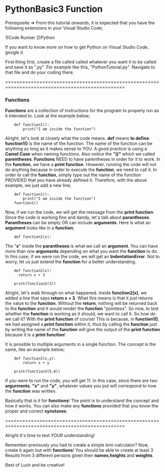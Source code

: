 # PythonBasic3 Function

Prerequisite => From this tutorial onwards, it is expected that you have the following extensions in your Visual Studio Code;

1)Code Runner 2)Python

If you want to know more on how to get Python on Visual Studio Code, google it.

First thing first, create a file called called whatever you want it to be called and save it as ".py". For example like this, "PythonTutorial.py". Navigate to that file and do your coding there.

================================================================================================

<h3>Functions</h3>

<strong>Functions</strong> are a collection of instructions for the program to properly run as it intended to. Look at the example below;

        def function1():
            print("I am inside the function")

Alright, let's look at closely what the code means. <strong>def</strong> means <strong>to define</strong>. <strong>function1()</strong> is the name of the function. The name of the function can be anything as long as it makes sense to YOU. A good practice is using a <strong>Camel Case</strong> when naming functions. Also notice the <strong>"()"</strong> which we called <strong>parentheses</strong>. <strong>Functions</strong> NEED to have parentheses in order for it to work. In the <strong>function</strong>, we have a <strong>print function</strong>. However, running the code will not do anything because in order to execute the <strong>function</strong>, we need to call it. In order to call the <strong>function</strong>, simply type out the name of the function PROVIDED that you have already defined it. Therefore, with the above example, we just add a new line;

        def function1():
            print("I am inside the function")
        function1()

Now, if we run the code, we will get the message from the <strong>print function</strong>. Since the code is working fine and dandy, let's talk about <strong>parantheses</strong>. <strong>Parantheses</strong> can be empty OR can include <strong>arguments</strong>. Here is what an <strong>argument</strong> looks like in a <strong>function</strong>;

        def function2(x):

The "<strong>x</strong>" inside the <strong>parantheses</strong> is what we call an <strong>argument</strong>. You can have more than one <strong>arguments</strong> depending on what you want the <strong>function</strong> to do. In this case, if we were run the code, we will get an <strong>IndentationError</strong>. Not to worry, let us just extend the <strong>function</strong> for a better understanding.

        def function2(x):
          return x + 3

        print(function2(3))

Alright, let's walk through on what happened. Inside <strong>function2(x)</strong>, we added a line that says <strong>return x + 3</strong>. What this means is that it just returns the value to the <strong>function</strong>. Without the <strong>return</strong>, nothing will be returned back to the <strong>function</strong> and it would render the <strong>function</strong> "pointless". So now, to test whether the <strong>function</strong> is working as it should, we want to call it. So how do we call it? With the <strong>print function</strong> of course! This is because, in <strong>function1()</strong>, we had assigned a <strong>print function</strong> within it, thus by calling the <strong>function</strong> just by writing the name of the <strong>function</strong> will give the output of the <strong>print function</strong> because it is a <strong>print function</strong>!

It is possible to multiple arguments in a single function. The concept is the same, like an example below;

        def function3(x,y):
            return x + y
        
        print(function3(5,6))

If you were to run the code, you will get 11. In this case, since there are two <strong>argurments</strong>, <strong>"x"</strong> and <strong>"y"</strong>, whatever values you put will correspond to how the <strong>function</strong> was written.

Basically that is it for <strong>functions</strong>! The point is to understand the concept and how it works. You can also make any <strong>functions</strong> provided that you know the proper and correct <strong>synstaxes</strong>.

================================================================================================

Alright it's time to test YOUR understanding!

Remember previously you had to create a simple bmi-calculator? Now, create it again but with <strong>functions</strong>! You should be able to create at least 3 Results from 3 different persons given their <strong>names</strong>,<strong>heights</strong> and <strong>weights</strong>.

Best of Luck and be creative!